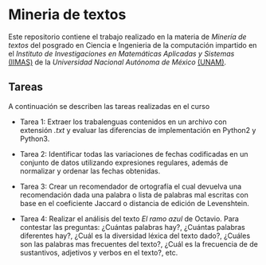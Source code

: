 # Mineria de textos

Este repositorio contiene el trabajo realizado en la materia de _Minería de textos_ del posgrado en Ciencia e Ingenieria de la computación impartido en el _Instituto de Investigaciones en Matemáticas Aplicadas y Sistemas_ [(IIMAS)](https://www.iimas.unam.mx/) de la _Universidad Nacional Autónoma de México_ [(UNAM)](https://www.unam.mx/).

## Tareas
A continuación se describen las tareas realizadas en el curso
+ Tarea 1: Extraer los trabalenguas contenidos en un archivo con extensión _.txt_ y evaluar las diferencias de implementación en Python2 y Python3.

+ Tarea 2: Identificar todas las variaciones de fechas codificadas en un conjunto de datos utilizando expresiones regulares, además de normalizar y ordenar las fechas obtenidas.

+ Tarea 3: Crear un recomendador de ortografía el cual devuelva una recomendación dada una palabra o lista de palabras mal escritas con base en el coeficiente Jaccard o distancia de edición de Levenshtein.

+ Tarea 4: Realizar el análisis del texto _El ramo azul_ de Octavio. Para contestar las preguntas: ¿Cuántas palabras hay?, ¿Cuántas palabras diferentes hay?, ¿Cuál es la diversidad léxica del texto dado?, ¿Cuáles son las palabras mas frecuentes del texto?, ¿Cuál es la frecuencia de de sustantivos, adjetivos y verbos en el texto?, etc.